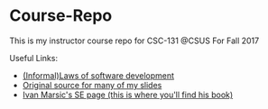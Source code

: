 # Course-Repo
This is my instructor course repo for CSC-131 @CSUS For Fall 2017

Useful Links:
- [(Informal)Laws of software development](https://exceptionnotfound.net/fundamental-laws-of-software-development/)
- [Original source for many of my slides](http://ceit.aut.ac.ir/~91131079/SE2/SE2%20Website/Lecture%20Slides.html)
- [Ivan Marsic's SE page (this is where you'll find his book)](http://www.ece.rutgers.edu/~marsic/books/SE/)
